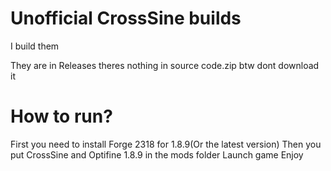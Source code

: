 # Unofficial CrossSine builds
I build them

They are in Releases
theres nothing in source code.zip btw dont download it








# How to run?

First you need to install Forge 2318 for 1.8.9(Or the latest version)
Then you put CrossSine and Optifine 1.8.9 in the mods folder
Launch game
Enjoy
